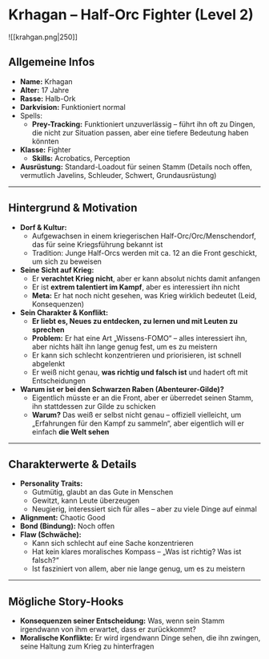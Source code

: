# Krhagan – Half-Orc Fighter (Level 2)
![[krahgan.png|250]]

## Allgemeine Infos  
- **Name:** Krhagan  
- **Alter:** 17 Jahre
- **Rasse:** Halb-Ork
- **Darkvision:** Funktioniert normal  
- Spells:
  - **Prey-Tracking:** Funktioniert unzuverlässig – führt ihn oft zu Dingen, die nicht zur Situation passen, aber eine tiefere Bedeutung haben könnten 
- **Klasse:** Fighter 
  - **Skills:** Acrobatics, Perception  
- **Ausrüstung:** Standard-Loadout für seinen Stamm (Details noch offen, vermutlich Javelins, Schleuder, Schwert, Grundausrüstung)  

---

## Hintergrund & Motivation  
- **Dorf & Kultur:**  
  - Aufgewachsen in einem kriegerischen Half-Orc/Orc/Menschendorf, das für seine Kriegsführung bekannt ist  
  - Tradition: Junge Half-Orcs werden mit ca. 12 an die Front geschickt, um sich zu beweisen  
- **Seine Sicht auf Krieg:**  
  - Er **verachtet Krieg nicht**, aber er kann absolut nichts damit anfangen  
  - Er ist **extrem talentiert im Kampf**, aber es interessiert ihn nicht  
  - **Meta:** Er hat noch nicht gesehen, was Krieg wirklich bedeutet (Leid, Konsequenzen)  
- **Sein Charakter & Konflikt:**  
  - **Er liebt es, Neues zu entdecken, zu lernen und mit Leuten zu sprechen**  
  - **Problem:** Er hat eine Art „Wissens-FOMO“ – alles interessiert ihn, aber nichts hält ihn lange genug fest, um es zu meistern  
  - Er kann sich schlecht konzentrieren und priorisieren, ist schnell abgelenkt  
  - Er weiß nicht genau, **was richtig und falsch ist** und hadert oft mit Entscheidungen  
- **Warum ist er bei den Schwarzen Raben (Abenteurer-Gilde)?**  
  - Eigentlich müsste er an die Front, aber er überredet seinen Stamm, ihn stattdessen zur Gilde zu schicken  
  - **Warum?** Das weiß er selbst nicht genau – offiziell vielleicht, um „Erfahrungen für den Kampf zu sammeln“, aber eigentlich will er einfach **die Welt sehen**  

---

## Charakterwerte & Details  
- **Personality Traits:**  
  - Gutmütig, glaubt an das Gute in Menschen  
  - Gewitzt, kann Leute überzeugen  
  - Neugierig, interessiert sich für alles – aber zu viele Dinge auf einmal  
- **Alignment:** Chaotic Good  
- **Bond (Bindung):** Noch offen  
- **Flaw (Schwäche):**  
  - Kann sich schlecht auf eine Sache konzentrieren  
  - Hat kein klares moralisches Kompass – „Was ist richtig? Was ist falsch?“  
  - Ist fasziniert von allem, aber nie lange genug, um es zu meistern  

---

## Mögliche Story-Hooks  
- **Konsequenzen seiner Entscheidung:** Was, wenn sein Stamm irgendwann von ihm erwartet, dass er zurückkommt?  
- **Moralische Konflikte:** Er wird irgendwann Dinge sehen, die ihn zwingen, seine Haltung zum Krieg zu hinterfragen  
